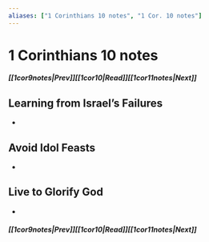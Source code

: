 ```yaml
---
aliases: ["1 Corinthians 10 notes", "1 Cor. 10 notes"]
---
```

# 1 Corinthians 10 notes
##### <span class=arrow-left></span>[[1cor9notes|Prev]]<span class=navigation-separator></span>[[1cor10|Read]]<span class=navigation-separator></span>[[1cor11notes|Next]]<span class=arrow-right></span>
## Learning from Israel’s Failures
- 
## Avoid Idol Feasts
- 
## Live to Glorify God
- 
##### <span class=arrow-left></span>[[1cor9notes|Prev]]<span class=navigation-separator></span>[[1cor10|Read]]<span class=navigation-separator></span>[[1cor11notes|Next]]<span class=arrow-right></span>